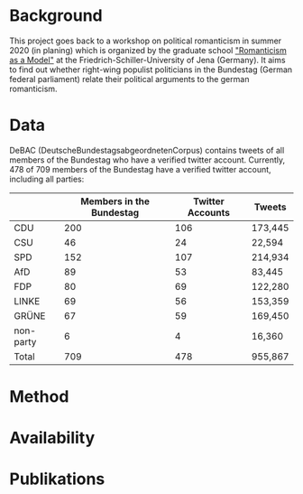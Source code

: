 # Background
This project goes back to a workshop on political romanticism in summer 2020 (in planing) which is organized by the graduate school ["Romanticism as a Model"](http://modellromantik.uni-jena.de/) at the Friedrich-Schiller-University of Jena (Germany). It aims to find out whether right-wing populist politicians in the Bundestag (German federal parliament) relate their political arguments to the german romanticism.

# Data
DeBAC (DeutscheBundestagsabgeordnetenCorpus) contains tweets of all members of the Bundestag who have a verified twitter account. Currently, 478 of 709 members of the Bundestag have a verified twitter account, including all parties:

|   |Members in the Bundestag|Twitter Accounts|Tweets|
|---|---|---|---|
|CDU|200|106|173,445|
|CSU|46|24|22,594|
|SPD|152|107|214,934|
|AfD|89|53|83,445|
|FDP|80|69|122,280|
|LINKE|69|56|153,359|
|GRÜNE|67|59|169,450|
|non-party|6|4|16,360|
|Total|709|478|955,867|

# Method

# Availability

# Publikations
